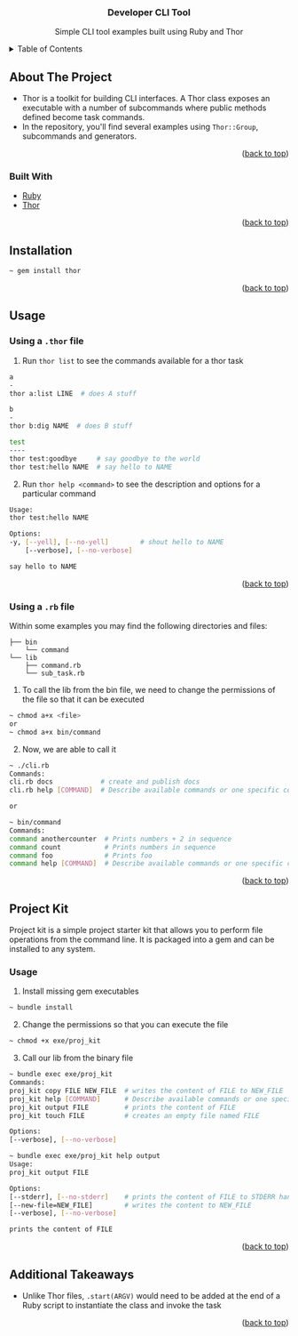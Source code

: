 <div id="top"></div>

<!-- PROJECT LOGO -->
<div align="center">
  <h3 align="center">Developer CLI Tool</h3>
  <p align="center">
    Simple CLI tool examples built using Ruby and Thor
  </p>
</div>



<!-- TABLE OF CONTENTS -->
<details>
  <summary>Table of Contents</summary>
  <ol>
    <li>
      <a href="#about-the-project">About The Project</a>
      <ul>
        <li><a href="#built-with">Built With</a></li>
      </ul>
    </li>
    <li><a href="#installation">Installation</a></li>
    <li><a href="#usage">Usage</a></li>
    <li><a href="#project-kit-example">Project Kit Example</a></li>
    <li><a href="#additional-takeaways">Additional Takeaways</a></li>
  </ol>
</details>



<!-- ABOUT THE PROJECT -->
## About The Project
* Thor is a toolkit for building CLI interfaces. A Thor class exposes an executable with a number of subcommands where public methods defined become task commands.
* In the repository, you'll find several examples using `Thor::Group`, subcommands and generators. 

<p align="right">(<a href="#top">back to top</a>)</p>

### Built With

* [Ruby](https://www.ruby-lang.org/en/)
* [Thor](http://whatisthor.com/)

<p align="right">(<a href="#top">back to top</a>)</p>



<!-- GETTING STARTED -->
## Installation

  ```sh
  ~ gem install thor
  ```

<p align="right">(<a href="#top">back to top</a>)</p>


## Usage
### Using a `.thor` file

1. Run `thor list` to see the commands available for a thor task 
  ```sh
a
-
thor a:list LINE  # does A stuff

b
-
thor b:dig NAME  # does B stuff

test
----
thor test:goodbye     # say goodbye to the world
thor test:hello NAME  # say hello to NAME
  ```
2. Run `thor help <command>` to see the description and options for a particular command
  ```sh
Usage:
  thor test:hello NAME

Options:
  -y, [--yell], [--no-yell]        # shout hello to NAME
      [--verbose], [--no-verbose]  

say hello to NAME
  ```

<p align="right">(<a href="#top">back to top</a>)</p>

### Using a `.rb` file
Within some examples you may find the following directories and files:

```
├── bin
    └── command
└── lib
    ├── command.rb
    └── sub_task.rb
```

1. To call the lib from the bin file, we need to change the permissions of the file so that it can be executed
  ```sh
  ~ chmod a+x <file> 
  or 
  ~ chmod a+x bin/command
  ```

2. Now, we are able to call it
  ```sh
  ~ ./cli.rb
  Commands:
  cli.rb docs            # create and publish docs
  cli.rb help [COMMAND]  # Describe available commands or one specific command
  
  or 
  
  ~ bin/command
  Commands:
  command anothercounter  # Prints numbers + 2 in sequence
  command count           # Prints numbers in sequence
  command foo             # Prints foo
  command help [COMMAND]  # Describe available commands or one specific command
  ```


<p align="right">(<a href="#top">back to top</a>)</p>

## Project Kit 
Project kit is a simple project starter kit that allows you to perform file operations from the command line. It is packaged into a gem and can be installed to any system.

### Usage
1. Install missing gem executables
  ```sh
  ~ bundle install
  ```
  
2. Change the permissions so that you can execute the file
  ```sh
  ~ chmod +x exe/proj_kit
  ```

3. Call our lib from the binary file
  ```sh
  ~ bundle exec exe/proj_kit
  Commands:
  proj_kit copy FILE NEW_FILE  # writes the content of FILE to NEW_FILE
  proj_kit help [COMMAND]      # Describe available commands or one specific ...
  proj_kit output FILE         # prints the content of FILE
  proj_kit touch FILE          # creates an empty file named FILE

Options:
  [--verbose], [--no-verbose] 
  
  ~ bundle exec exe/proj_kit help output
  Usage:
  proj_kit output FILE

Options:
  [--stderr], [--no-stderr]    # prints the content of FILE to STDERR handle
  [--new-file=NEW_FILE]        # writes the content to NEW_FILE
  [--verbose], [--no-verbose]  

prints the content of FILE
  ```

<p align="right">(<a href="#top">back to top</a>)</p>

## Additional Takeaways
* Unlike Thor files, `.start(ARGV)` would need to be added at the end of a Ruby script to instantiate the class and invoke the task


<p align="right">(<a href="#top">back to top</a>)</p>
